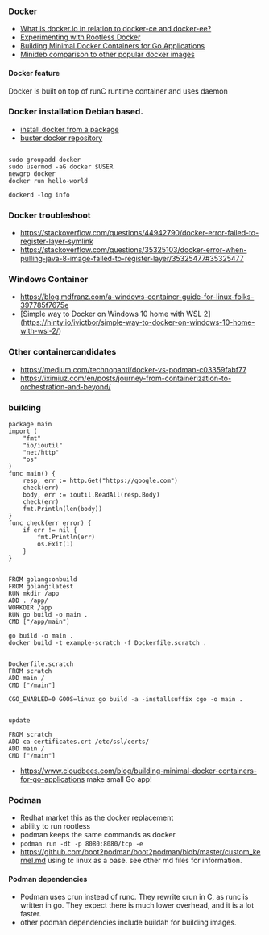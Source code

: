 
### Docker

* [What is docker.io in relation to docker-ce and docker-ee?](https://stackoverflow.com/questions/45023363/what-is-docker-io-in-relation-to-docker-ce-and-docker-ee)
* [Experimenting with Rootless Docker](https://me*dium.com/@tonistiigi/experimenting-with-rootless-docker-416c9ad8c0d6)
* [Building Minimal Docker Containers for Go Applications](https://www.cloudbees.com/blog/building-minimal-docker-containers-for-go-applications/)
* [Minideb comparison to other popular docker images](https://dzone.com/articles/minideb-a-minimalist-debian-based-docker-image)

#### Docker feature
Docker is built on top of runC runtime container and uses daemon

### Docker installation Debian based.
* [install docker from a package](https://docs.docker.com/engine/install/debian/#install-from-a-package)
* [buster docker repository](https://download.docker.com/linux/debian/dists/buster/pool/stable/amd64/)

```

sudo groupadd docker
sudo usermod -aG docker $USER
newgrp docker
docker run hello-world

dockerd -log info
```

### Docker troubleshoot
* https://stackoverflow.com/questions/44942790/docker-error-failed-to-register-layer-symlink
* https://stackoverflow.com/questions/35325103/docker-error-when-pulling-java-8-image-failed-to-register-layer/35325477#35325477

### Windows Container
* https://blog.mdfranz.com/a-windows-container-guide-for-linux-folks-397785f7675e
* [Simple way to Docker on Windows 10 home with WSL 2] (https://hinty.io/ivictbor/simple-way-to-docker-on-windows-10-home-with-wsl-2/)


### Other containercandidates
* https://medium.com/technopanti/docker-vs-podman-c03359fabf77
* https://iximiuz.com/en/posts/journey-from-containerization-to-orchestration-and-beyond/

### building 
```
package main
import (
    "fmt"
    "io/ioutil"
    "net/http"
    "os"
)
func main() {
    resp, err := http.Get("https://google.com")
    check(err)
    body, err := ioutil.ReadAll(resp.Body)
    check(err)
    fmt.Println(len(body))
}
func check(err error) {
    if err != nil {
        fmt.Println(err)
        os.Exit(1)
    }
}


FROM golang:onbuild
FROM golang:latest
RUN mkdir /app
ADD . /app/
WORKDIR /app
RUN go build -o main .
CMD ["/app/main"]

go build -o main .
docker build -t example-scratch -f Dockerfile.scratch .


Dockerfile.scratch
FROM scratch
ADD main /
CMD ["/main"]

CGO_ENABLED=0 GOOS=linux go build -a -installsuffix cgo -o main .


update 

FROM scratch
ADD ca-certificates.crt /etc/ssl/certs/
ADD main /
CMD ["/main"]
```

* https://www.cloudbees.com/blog/building-minimal-docker-containers-for-go-applications make small Go app!


### Podman
* Redhat market this as the docker replacement
* ability to run rootless
* podman keeps the same commands as docker
* ```podman run -dt -p 8080:8080/tcp -e```
* https://github.com/boot2podman/boot2podman/blob/master/custom_kernel.md  using tc linux as a base.  see other md files for information.


#### Podman dependencies
* Podman uses crun instead of runc. They rewrite crun in C, as runc is written in go.  They expect there is much lower overhead, and it is a lot faster.
* other podman dependencies include buildah for building images. 
